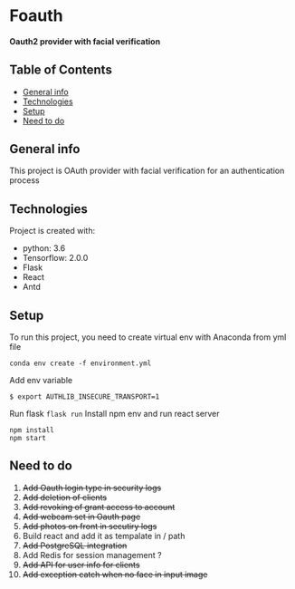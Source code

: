 # Foauth
#### Oauth2 provider with facial verification

## Table of Contents
* [General info](#general-info)
* [Technologies](#technologies)
* [Setup](#setup)
* [Need to do](#needtodo)

## General info
This project is OAuth provider with facial verification for an authentication process
	
## Technologies
Project is created with:
* python: 3.6
* Tensorflow: 2.0.0
* Flask
* React
* Antd

## Setup
To run this project, you need to create virtual env with Anaconda from yml file
```
conda env create -f environment.yml
```
Add env variable
```
$ export AUTHLIB_INSECURE_TRANSPORT=1
```
Run flask
```flask run```
Install npm env and run react server
```
npm install
npm start
```

## Need to do
1. ~~Add Oauth login type in security logs~~
2. ~~Add deletion of clients~~
3. ~~Add revoking of grant access to account~~
4. ~~Add webcam set in Oauth page~~
5. ~~Add photos on front in secutiry logs~~
6. Build react and add it as tempalate in / path
7. ~~Add PostgreSQL integration~~
8. Add Redis for session management ?
9. ~~Add API for user info for clients~~
10. ~~Add exception catch when no face in input image~~
